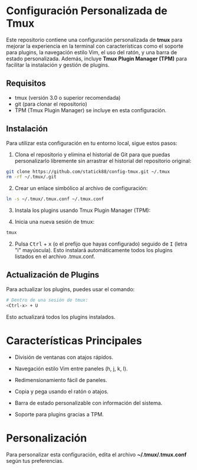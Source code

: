 #  Configuración Personalizada de Tmux

Este repositorio contiene una configuración personalizada de **tmux** para mejorar la experiencia en la terminal con características como el soporte para plugins, la navegación estilo Vim, el uso del ratón, y una barra de estado personalizada. Además, incluye **Tmux Plugin Manager (TPM)** para facilitar la instalación y gestión de plugins.

## Requisitos

- tmux (versión 3.0 o superior recomendada)
- git (para clonar el repositorio)
- TPM (Tmux Plugin Manager) se incluye en esta configuración.

## Instalación
Para utilizar esta configuración en tu entorno local, sigue estos pasos:

1. Clona el repositorio y elimina el historial de Git para que puedas personalizarlo libremente sin arrastrar el historial del repositorio original:

```bash
git clone https://github.com/statick88/config-tmux.git ~/.tmux
rm -rf ~/.tmux/.git
```
2. Crear un enlace simbólico al archivo de configuración:

```bash
ln -s ~/.tmux/.tmux.conf ~/.tmux.conf
```
3. Instala los plugins usando Tmux Plugin Manager (TPM):

  1. Inicia una nueva sesión de tmux:

```bash
tmux
```

  2. Pulsa <kbd>Ctrl</kbd> + <kbd>x</kbd> (o el prefijo que hayas configurado) seguido de <kbd>I</kbd> (letra "i" mayúscula). Esto instalará automáticamente todos los plugins listados en el archivo .tmux.conf.

## Actualización de Plugins

Para actualizar los plugins, puedes usar el comando:

```bash
# Dentro de una sesión de tmux:
<Ctrl-x> + U
```
Esto actualizará todos los plugins instalados.

# Características Principales

- División de ventanas con atajos rápidos.

- Navegación estilo Vim entre paneles (h, j, k, l).

- Redimensionamiento fácil de paneles.

- Copia y pega usando el ratón o atajos.

- Barra de estado personalizable con información del sistema.

- Soporte para plugins gracias a TPM.

# Personalización

Para personalizar esta configuración, edita el archivo **~/.tmux/.tmux.conf** según tus preferencias.
